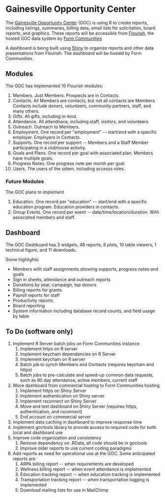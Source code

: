 # Gainesville Opportunity Center

The [Gainesville Opportunity Center](https://goclubhouse.org) (GOC) is using R to create reports, including listings,
summaries, billing data, email lists for solicitation, board reports, and graphics.  These reports will be accessible from [Flourish](https://clubhousedata.org/), the hosted GOC data system by [Form Communities](https://formcommunities.org/)

A dashboard is being built using [Shiny](https://shiny.rstudio.com/) to organize reports and other data presentations from Flourish.  The dashboard will be hosted by Form Communities.

## Modules

The GOC has implemented 10 Flourish modules:

1. Members. Just Members.  Prospects are in Contacts.
1. Contacts. All Members are contacts, but not all contacts are Members.  Contacts include donors, volunteers, community partners, staff, and many others.
1. Gifts. All gifts, including in-kind.
1. Attendance.  All attendnace, including staff, visitors, and volunteers.
1. Outreach.  Outreach to Members.
1. Employment.  One record per "employment" -- start/end with a specific employer.  Employers in Contacts.
1. Supports.  One record per support -- Members and a Staff Member participating in a clubhouse activity.
1. Goals and Plans.  One record per goal with associated plan.  Members have multiple goals.
1. Progress Notes.  One progress note per month per goal.
1. Users.  The users of the sstem, including accesss roles.

### Future Modules

The GOC plans to implement

1. Education.  One record per "education" -- start/end with a specific education program.  Education providers in contacts.
1. Group Events.  One record per event -- date/time/location/duration.  With associated members and staff.

## Dashboard

The GOC Dashboard has 3 widgets, 48 reports, 8 plots, 10 table viewers, 1 technical figure, and 11 downloads.  

Some highlights:

* Members with staff assignments showing supports, progress notes and goals
* Sign in sheets, attendance and outreach reports
* Donations by year, campaign, top donors
* Billing reports for grants
* Payroll reports for staff
* Productivity reports
* Board reporting
* System information including database record counts, and field usage by table

## To Do (software only)

1. Implement R Server batch jobs on Form Communities instance
    1. Implement https on R server
    1. Implement keychain dependencies on R Server
    1. Implement keychain on R server
    1. Batch job to synch Members and Contacts (requires keychain and https)
    1. Batch jobs to pre-calculate and speed-up common data requests, such as 90 day attendance, active members, current staff
1. Move dashboard from commercial hosting to Form Communities hosting
    1. Implement https on Shiny Server
    1. Implement authentication on Shiny server
    1. Implement rsconnect on Shiny Server
    1. Move and test dashboard on Shiny Server (requires https, authentication, and rsconnect)
    1. End account on commercial server
1. Implement data caching in dashboard to improve response time
1. Implement goctools library to provide access to required code for both local and dashboard use
1. Improve code organization and consistency
    1. Remove dependency on .RData, all code should be in goctools
    1. Improve older reports to use current coding paradigms
1. Add reports as need for operational use at the GOC.  Some anticipated reports are:
    1. ARPA billing report -- when requirements are developed
    1. Wellness billing report -- when event attendance is implemented
    1. Education tracking report -- when education tracking is implemented
    1. Transportation tracking report -- when transportation logging is implemented
    1. Download mailing lists for use in MailChimp
